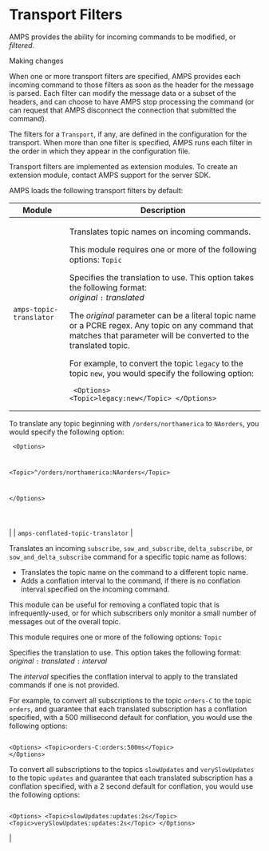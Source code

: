 # Transport Filters

AMPS provides the ability for incoming commands to be modified, or _filtered_.

Making changes

When one or more transport filters are specified, AMPS provides each incoming command to those filters as soon as the header for the message is parsed. Each filter can modify the message data or a subset of the headers, and can choose to have AMPS stop processing the command (or can request that AMPS disconnect the connection that submitted the command).

The filters for a `Transport`, if any, are defined in the configuration for the transport. When more than one filter is specified, AMPS runs each filter in the order in which they appear in the configuration file.

Transport filters are implemented as extension modules. To create an extension module, contact AMPS support for the server SDK.

AMPS loads the following transport filters by default:

| Module                            | Description                                                                                                                                                                                                                                                                                                                                                                                                                                                                                                                                                                                                                                                                                                                                                                                                                                                                                                                                                                                                                                                                                                                                                                                                                                                                                                                                                                                                                                                                                                                                                                                                                                                                                                                                                                                                                                                         |
| --------------------------------- | ------------------------------------------------------------------------------------------------------------------------------------------------------------------------------------------------------------------------------------------------------------------------------------------------------------------------------------------------------------------------------------------------------------------------------------------------------------------------------------------------------------------------------------------------------------------------------------------------------------------------------------------------------------------------------------------------------------------------------------------------------------------------------------------------------------------------------------------------------------------------------------------------------------------------------------------------------------------------------------------------------------------------------------------------------------------------------------------------------------------------------------------------------------------------------------------------------------------------------------------------------------------------------------------------------------------------------------------------------------------------------------------------------------------------------------------------------------------------------------------------------------------------------------------------------------------------------------------------------------------------------------------------------------------------------------------------------------------------------------------------------------------------------------------------------------------------------------------------------------------- |
| `amps-topic-translator`           | <p>Translates topic names on incoming commands.</p><p>This module requires one or more of the following options: <code>Topic</code></p><p>Specifies the translation to use. This option takes the following format:<br><em>original</em> <code>:</code> <em>translated</em></p><p>The <em>original</em> parameter can be a literal topic name or a PCRE regex. Any topic on any command that matches that parameter will be converted to the translated topic.</p><p>For example, to convert the topic <code>legacy</code> to the topic <code>new</code>, you would specify the following option:</p><pre><code> &#x3C;Options> &#x3C;Topic>legacy:new&#x3C;/Topic> &#x3C;/Options> 
</code></pre><p>To translate any topic beginning with <code>/orders/northamerica</code> to <code>NAorders</code>, you would specify the following option:</p><pre><code>
 &#x3C;Options> 
 
 &#x3C;Topic>^/orders/northamerica:NAorders&#x3C;/Topic> 
 
 &#x3C;/Options> 
 
</code></pre>                                                                                                                                                                                                                                                                                                                                                                                                                                                                                                                                                                                                                                                                                                                                                                                                                                                                                      |
| `amps-conflated-topic-translator` | <p>Translates an incoming <code>subscribe</code>, <code>sow_and_subscribe</code>, <code>delta_subscribe</code>, or <code>sow_and_delta_subscribe</code> command for a specific topic name as follows:</p><ul><li>Translates the topic name on the command to a different topic name.</li><li>Adds a conflation interval to the command, if there is no conflation interval specified on the incoming command.</li></ul><p>This module can be useful for removing a conflated topic that is infrequently-used, or for which subscribers only monitor a small number of messages out of the overall topic.</p><p>This module requires one or more of the following options: <code>Topic</code></p><p>Specifies the translation to use. This option takes the following format:<br><em>original</em> <code>:</code> <em>translated</em> <code>:</code> <em>interval</em></p><p>The <em>interval</em> specifies the conflation interval to apply to the translated commands if one is not provided.</p><p>For example, to convert all subscriptions to the topic <code>orders-C</code> to the topic <code>orders</code>, and guarantee that each translated subscription has a conflation specified, with a 500 millisecond default for conflation, you would use the following options:</p><pre><code> &#x3C;Options> &#x3C;Topic>orders-C:orders:500ms&#x3C;/Topic> &#x3C;/Options> 
</code></pre><p>To convert all subscriptions to the topics <code>slowUpdates</code> and <code>verySlowUpdates</code> to the topic <code>updates</code> and guarantee that each translated subscription has a conflation specified, with a 2 second default for conflation, you would use the following options:</p><pre><code> &#x3C;Options> &#x3C;Topic>slowUpdates:updates:2s&#x3C;/Topic> &#x3C;Topic>verySlowUpdates:updates:2s&#x3C;/Topic> &#x3C;/Options> 
</code></pre> |
